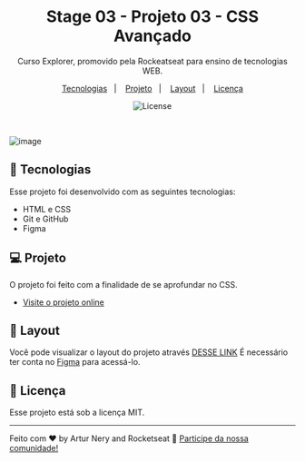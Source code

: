 <h1 align="center"> Stage 03 - Projeto 03 - CSS Avançado </h1>

<p align="center">
Curso Explorer, promovido pela Rockeatseat para ensino de tecnologias WEB.
</p>

<p align="center">
  <a href="#-tecnologias">Tecnologias</a>&nbsp;&nbsp;&nbsp;|&nbsp;&nbsp;&nbsp;
  <a href="#-projeto">Projeto</a>&nbsp;&nbsp;&nbsp;|&nbsp;&nbsp;&nbsp;
  <a href="#-layout">Layout</a>&nbsp;&nbsp;&nbsp;|&nbsp;&nbsp;&nbsp;
  <a href="#memo-licença">Licença</a>
</p>

<p align="center">
  <img alt="License" src="https://img.shields.io/static/v1?label=license&message=MIT&color=49AA26&labelColor=000000">
</p>

<br>

![image](https://user-images.githubusercontent.com/105114471/218867416-7bebf132-83f4-4f2f-8fbb-77e5c7994093.png)


## 🚀 Tecnologias

Esse projeto foi desenvolvido com as seguintes tecnologias:

- HTML e CSS
- Git e GitHub
- Figma

## 💻 Projeto

O projeto foi feito com a finalidade de se aprofundar no CSS.

- [Visite o projeto online](https://arturnery.github.io/nlw-11-setup-explorer/)

## 🔖 Layout

Você pode visualizar o layout do projeto através [DESSE LINK](<https://www.figma.com/file/UPgslV8HpBkpWUawX5zGcl/Habits-(e)-(Community)?node-id=75%3A128&t=rIYw9cDM1okxt0Xv-0>) É necessário ter conta no [Figma](https://figma.com) para acessá-lo.

## :memo: Licença

Esse projeto está sob a licença MIT.

---

Feito com ♥ by Artur Nery and Rocketseat :wave: [Participe da nossa comunidade!](https://discord.gg/rocketseat)
